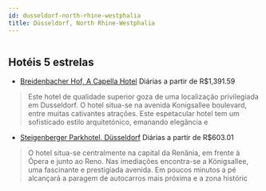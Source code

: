 ```yaml
---
id: dusseldorf-north-rhine-westphalia
title: Düsseldorf, North Rhine-Westphalia
---
```


<center><img src="http://photos.hotelbeds.com/giata/17/172138/172138a_hb_a_040.jpg" alt="" /></center>


## Hotéis 5 estrelas

-    [Breidenbacher Hof, A Capella Hotel](https://www.hurb.com/hoteis/dusseldorf/breidenbacher-hof-a-capella-hotel-JNP-JP645906?cmp=18055) Diárias a partir de R$1,391.59
   > Este hotel de qualidade superior goza de uma localização privilegiada em Dusseldorf. O hotel situa-se na avenida Konigsallee boulevard, entre muitas cativantes atrações. Este espetacular hotel tem um sofisticado estilo arquitetónico, emanando elegância e 
-    [Steigenberger Parkhotel, Düsseldorf](https://www.hurb.com/hoteis/dusseldorf/steigenberger-parkhotel-dusseldorf-JNP-JP658361?cmp=18055) Diárias a partir de R$603.01
   > O hotel situa-se centralmente na capital da Renânia, em frente à Ópera e junto ao Reno. Nas imediações encontra-se a Königsallee, uma fascinante e prestigiada avenida. Em poucos minutos a pé alcançará a paragem de autocarros mais próxima e a zona históric
